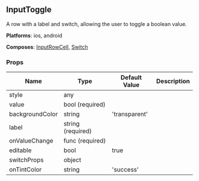 ## InputToggle 
 
A row with a label and switch, allowing
the user to toggle a boolean value.

__Platforms__:  ios, android
 
 __Composes__: [InputRowCell](InputRowCell.md), [Switch](Switch.md) 


 ### Props
Name | Type | Default Value | Description
--- | --- | --- | --- 
style | any  |   | 
value | bool  (required) |   | 
backgroundColor | string  | 'transparent' | 
label | string  (required) |   | 
onValueChange | func  (required) |   | 
editable | bool  | true | 
switchProps | object  |   | 
onTintColor | string  | 'success' | 
 
